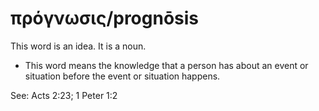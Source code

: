 # πρόγνωσις/prognōsis
This word is an idea. It is a noun.

* This word means the knowledge that a person has about an event or situation before the event or situation happens.

See: Acts 2:23; 1 Peter 1:2
